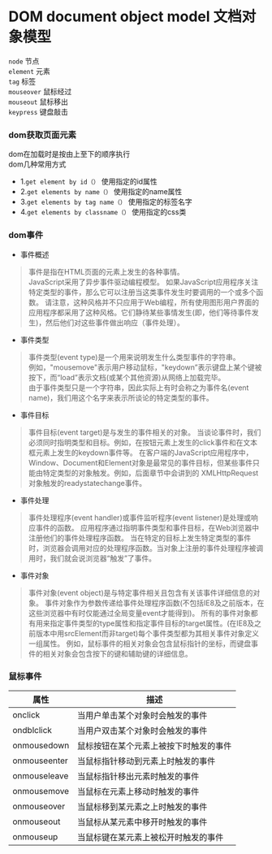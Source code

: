DOM document object  model 文档对象模型
===
`node`           节点  
`element`      元素  
`tag`              标签  
`mouseover`  鼠标经过  
`mouseout`   鼠标移出  
`keypress`      键盘敲击    
### dom获取页面元素 
dom在加载时是按由上至下的顺序执行  
dom几种常用方式
* 1.`get element by id（）` 使用指定的id属性  
* 2.`get elements by name（）`  使用指定的name属性  
* 3.`get elements by tag name（）`  使用指定的标签名字  
* 4.`get elements by classname（）`    使用指定的css类    
### dom事件
* 事件概述  
 >事件是指在HTML页面的元素上发生的各种事情。  
JavaScript采用了异步事件驱动编程模型。
 >如果JavaScript应用程序关注特定类型的事件，那么它可以注册当这类事件发生时要调用的一个或多个函数。
请注意，这种风格并不只应用于Web编程，所有使用图形用户界面的应用程序都采用了这种风格。它们静待某些事情发生(即，他们等待事件发生)，然后他们对这些事件做出响应（事件处理）。  
* 事件类型  
 >事件类型(event type)是一个用来说明发生什么类型事件的字符串。  
 >例如，"mousemove"表示用户移动鼠标，"keydown”表示键盘上某个键被按下，而“load”表示文档(或某个其他资源)从网络上加载完毕。  
 >由于事件类型只是一个字符串，因此实际上有时会称之为事件名(event name)，我们用这个名字来表示所谈论的特定类型的事件。   
 * 事件目标  
 >事件目标(event target)是与发生的事件相关的对象。
 >当谈论事件时，我们必须同时指明类型和目标。例如，在按钮元素上发生的click事件和在文本框元素上发生的keydown事件等。
 >在客户端的JavaScript应用程序中，Window、Document和Element对象是最常见的事件目标，但某些事件只能由特定类型的对象触发。例如，后面章节中会讲到的       XMLHttpRequest对象触发的readystatechange事件。  
 * 事件处理
  >事件处理程序(event handler)或事件监听程序(event listener)是处理或响应事件的函数。
  >应用程序通过指明事件类型和事件目标，在Web浏览器中注册他们的事件处理程序函数。
  >当在特定的目标上发生特定类型的事件时，浏览器会调用对应的处理程序函数。当对象上注册的事件处理程序被调用时，我们就会说浏览器“触发”了事件。
* 事件对象  
 >事件对象(event object)是与特定事件相关且包含有关该事件详细信息的对象。
 >事件对象作为参数传递给事件处理程序函数(不包括IE8及之前版本，在这些浏览器中有时仅能通过全局变量event才能得到)。
 >所有的事件对象都有用来指定事件类型的type属性和指定事件目标的target属性。(在IE8及之前版本中用srcElement而非target)每个事件类型都为其相关事件对象定义一组属性。
 >例如，鼠标事件的相关对象会包含鼠标指针的坐标，而键盘事件的相关对象会包含按下的键和辅助键的详细信息。  

### 鼠标事件
| 属性 |  描述  |  
-------------|--------------------------------
| onclick | 当用户单击某个对象时会触发的事件  |  
|ondblclick | 当用户双击某个对象时会触发的事件  |  
| onmousedown | 鼠标按钮在某个元素上被按下时触发的事件 | 
| onmouseenter | 当鼠标指针移动到元素上时触发的事件 |
| onmouseleave | 当鼠标指针移出元素时触发的事件  |
| onmousemove | 当鼠标在元素上移动时触发的事件 |
| onmouseover  | 当鼠标移到某元素之上时触发的事件 |
| onmouseout | 当鼠标从某元素中移开时触发的事件 |
| onmouseup | 当鼠标键在某元素上被松开时触发的事件 |




